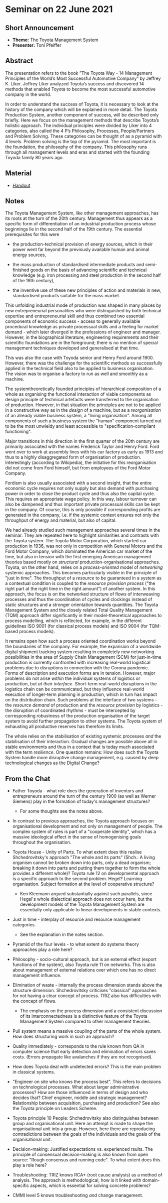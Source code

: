 # Seminar on 22 June 2021

## Short Announcement

* __Theme:__  The Toyota Management System
* __Presenter:__ Toni Pfeiffer

## Abstract

The presentation refers to the book ”The Toyota Way - 14 Management Principles
of the World’s Most Successful Automotive Company” by Jeffrey K. Liker.
Jeffrey Liker analyzed Toyota’s success and discovered 14 methods that enabled
Toyota to become the most successful automotive company in the world.

In order to understand the success of Toyota, it is necessary to look at the
history of the company which will be explained in more detail.  The Toyota
Production System, another component of success, will be described only
briefly. Here we focus on the management methods that describe Toyota’s
holistic approach. The individual principles were divided by Liker into 4
categories, also called the 4 P’s Philosophy, Processes, People/Partners and
Problem Solving. These categories can be thought of as a pyramid with 4
levels.  Problem solving is the top of the pyramid. The most important is the
foundation, the philosophy of the company. This philosophy runs through all
management levels and eras and started with the founding Toyoda family 80
years ago.

## Material

* [Handout](Handout.pdf)

## Notes

The Toyota Management System, like other management approaches, has its roots
at the turn of the 20th century. Management thus appears as a specific form of
differentiation of an industrial production process whose beginnings lie in
the second half of the 19th century. The essential prerequisites for this were

- the production-technical provision of energy sources, which in their power
  went far beyond the previously available human and animal energy sources,

- the mass production of standardised intermediate products and semi-finished
  goods on the basis of advancing scientific and technical knowledge
  (e.g. iron processing and steel production in the second half of the 19th
  century),

- the inventive use of these new principles of action and materials in new,
  standardised products suitable for the mass market.

This unfolding industrial mode of production was shaped in many places by new
entrepreneurial personalities who were distinguished by both technical
expertise and entrepreneurial skill and thus combined two essential components
of economic success - access to generally available procedural knowledge as
private processual skills and a feeling for market demand - which later
diverged in the professions of engineer and manager. However, in the
biographical literature, engineering requirements and their scientific
foundations are in the foreground; there is no mention of special management
techniques developed and generalised at that time.

This was also the case with Toyoda senior and Henry Ford around 1900. However,
there was the challenge for the scientific methods so successfully applied in
the technical field also to be applied to business organisation.  The vision
was to organise a factory to run as well and smoothly as a machine.

The systemtheoretically founded principles of hierarchical composition of a
whole as organising the functional interaction of viable components as design
principle of technical artefacts were transferred to the organisation of
production. However, in that situation the principles are not to be applied in
a constructive way as in the _design_ of a machine, but as a _reorganisation_
of an already viable business system, a "living organisation". Among all
components of such a business system the "human" component turned out to be
the most unwieldy and least accessible to "specification-compliant
functioning".

Major transitions in this direction in the first quarter of the 20th century
are primarily associated with the names Frederick Taylor and Henry Ford. Ford
went over to work at assembly lines with his car factory as early as 1913 and
thus to a highly disaggregated form of organisation of production.
Interestingly (according to Wikipedia), the initiative for this reorganisation
did not come from Ford himself, but from employees of the Ford Motor Company.

Fordism is also usually associated with a second insight, that the entire
economic cycle requires not only supply but also demand with purchasing power
in order to close the product cycle and thus also the capital cycle.  This
requires an appropriate wage policy. In this way, labour turnover can also be
dampened and thus important private processual skills can be kept in the
company. Of course, this is only possible if corresponding profits are
generated in the company, i.e. if the systemic context ensures not only the
throughput of energy and material, but also of capital.

We had already studied such management approaches several times in the
seminar. They are repeated here to highlight similarities and contrasts with
the Toyota system. The Toyota Motor Corporation, which started car production
in 1936, was not only in competition with General Motors and the Ford Motor
Company, which dominated the American car market of the time, but also in
tension with the first emerging American management theories based mostly on
_structural_ production-organisational approaches. Toyota, on the other hand,
relies on a _process-oriented_ model of _networking_ systemic approaches. This
becomes particularly visible in the principle of "just in time". The
throughput of a _resource_ to be guaranteed in a system as a contextual
condition is coupled to the _resource provision process_ ("the right part at
the right time in the right amount") of another system. In this approach, the
focus is on the networked structure of flows of interweaving processes and
thus the coordination of cycles and clockings instead of static structures and
a stronger orientation towards quantities. The Toyota Management System and
the closely related Total Quality Management (TQM) approach differ
significantly in their model-theoretical approaches to process modelling,
which is reflected, for example, in the different guidelines ISO 9001 (for
classical process models) and ISO 9004 (for TQM-based process models).

It remains open how such a process oriented coordination works beyond the
boundaries of the company.  For example, the expansion of a worldwide digital
shipment tracking system resulting in completely new networking possibilities
in the area of Supply Chain Management (SCM) for just-in-time production is
currently confronted with increasing real-world logistical problems due to
disruptions in connection with the Corona pandemic. Forms of description and
execution forms are in tension. However, major problems do not arise _within_
the individual systems of logistics or production, but _at their interface_.
Short-term real-world disruptions in the logistics chain can be communicated,
but they influence real-world execution of longer-term planning in production,
which in turn has impact on the distribution chain. Such problems at the
interface of two systems - the _resource demand_ of production and the
_resource provision_ by logistics - the disruption of coordinated rhythms -
must be intercepted by corresponding robustness of the production organisation
of the target system to avoid further propagation to other systems. The Toyota
system of exhausting all productive reserves has therefore its limits.

The whole relies on the stabilisation of existing systemic processes _and_ the
stabilisation of their interaction. Gradual changes are possible above all in
stable environments and thus in a context that is today much associated with
the term _resilience_.  One question remains: How does such the Toyota System
handle more disruptive change management, e.g. caused by deep technological
changes as the Digital Change?

##  From the Chat

- Father Toyoda - what role does the generation of inventors and entrepreneurs
  around the turn of the century 1900 (as well as Werner Siemens) play in the
  formation of today's management structures?
  - For some thoughts see the notes above.

- In contrast to previous approaches, the Toyota approach focuses on
  organisational development and not only on management of people. The complex
  system of rules is part of a "cooperate identity", which has a massive
  ideological effect in the sense of homogenising goals throughout the
  organisation.

- Toyota House - Unity of Parts. To what extent does this realise
  Shchedrovitsky's approach "The whole and its parts" (Shch.: A living
  organism cannot be broken down into parts, only a dead organism; breaking it
  down into parts and putting them together to form the whole provides a
  different whole)?  Toyota rule 12 on developmental approach is a specific
  approach to the second problem. Hegel? Learning organisation. Subject
  formation at the level of cooperative structure?
  - Ken Kleemann argued substantially against such parallels, since Hegel's
    whole dialectical approach does not occur here, but the development models
    of the Toyota Management System are essentially only applicable to linear
    developments in stable contexts.

- Just in time - interplay of resource and resource management categories.
  - See the explanation in the notes section.

- Pyramid of the four levels - to what extent do systems theory approaches
  play a role here?

- Philosophy - socio-cultural approach, but is an external effect (export
  functions of the system), also Toyota rule 11 on networks. This is also
  about management of external relations over which one has no direct
  management influence.

- Elimination of waste - internally the process dimension stands above the
  structure dimension.  Shchedrovitsky criticises "classical" approaches for
  not having a clear concept of process.  TRIZ also has difficulties with the
  concept of flows.  
  - The emphasis on the process dimension and a consistent discussion of its
    interconnectedness is a distinctive feature of the Toyota Management
    System compared to other management theories.

- Pull system means a massive coupling of the parts of the whole system.  How
  does structuring work in such an approach?

- Quality immediately - corresponds to the rule known from QA in computer
  science that early detection and elimination of errors saves costs. (Errors
  propagate like avalanches if they are not recognised).

- How does Toyota deal with undetected errors? This is the main problem in
  classical systems.

- "Engineer on site who knows the process best". This refers to decisions on
  technological processes. What about larger administrative processes? How are
  those influenced in terms of design and who decides that?  Chief engineer,
  middle and strategic management? Relationship between acquisition,
  purchasing and production?  See also the Toyota principle on Leaders Scheme.

- Toyota principle 10 People: Shchedrovitsky also distinguishes between group
  and organisational unit.  Here an attempt is made to shape the
  organisational unit into a group. However, here there are reproducing
  contradictions between the goals of the individuals and the goals of the
  organisational unit.

- Decision-making: Justified expectations vs. experienced rsults. The
  principle of consensual decision-making is also known from open source:
  "Rough consensus and running code". To what extent does this play a role
  here?

- Troubleshooting: TRIZ knows RCA+ (root cause analysis) as a method of
  analysis.  The approach is methodological, how is it linked with
  domain-specific aspects, which is essential for solving concrete problems?

- CMMI level 5 knows troubleshooting _and_ change management.
